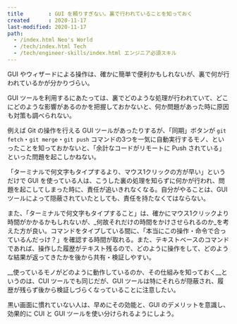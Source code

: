 ```yaml
---
title        : GUI を頼りすぎない。裏で行われていることを知っておく
created      : 2020-11-17
last-modified: 2020-11-17
path:
  - /index.html Neo's World
  - /tech/index.html Tech
  - /tech/engineer-skills/index.html エンジニア必須スキル
---
```


GUI やウィザードによる操作は、確かに簡単で便利かもしれないが、裏で何が行われているかが分かりづらい。

GUI ツールを利用するにあたっては、裏でどのような処理が行われていて、どこにどのような影響があるのかを把握しておかないと、何か問題があった時に原因も対策も調べられない。

例えば Git の操作を行える GUI ツールがあったりするが、「同期」ボタンが `git fetch`・`git merge`・`git push` コマンドの3つを一気に自動実行するモノ、といったことを知っておかないと、「余計なコードがリモートに Push されている」といった問題を起こしかねない。

「ターミナルで何文字もタイプするより、マウス1クリックの方が早い」というだけで GUI を使っている人は、こうした裏の処理を知らずに何かが行われ、問題を起こしてしまった時に、責任が追いきれなくなる。自分がやることは、GUI ツールによって隠蔽されていたとしても、責任を持たなくてはならない。

また、「ターミナルで何文字もタイプすること」は、確かにマウス1クリックより時間がかかるかもしれないが、_何故それだけの時間をかけさせられるのか_を考えた方が良い。コマンドをタイプしている間に、「本当にこの操作・命令で合っているんだっけ？」を確認する時間が取れる。また、テキストベースのコマンドであれば、操作した履歴がテキスト残るので、どのように操作をして、どのような結果が返ってきたかを後から共有・検証しやすい。

__使っているモノがどのように動作しているのか、その仕組みを知っておく__というのは、CUI ツールでも同じだが、GUI ツールは特にそれらが隠蔽され、履歴が残らず後から検証しづらくなっていることに注意したい。

黒い画面に慣れていない人は、早めにその効能と、GUI のデメリットを意識し、効果的に CUI と GUI ツールを使い分けられるようにしよう。
